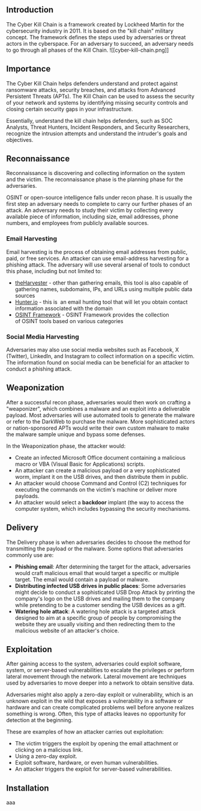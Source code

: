 ## Introduction
The Cyber Kill Chain is a framework created by Lockheed Martin for the cybersecurity industry in 2011. It is based on the "kill chain" military concept. The framework defines the steps used by adversaries or threat actors in the cyberspace. For an adversary to succeed, an adversary needs to go through all phases of the Kill Chain.
![[cyber-kill-chain.png]]
## Importance
The Cyber Kill Chain helps defenders understand and protect against ransomware attacks, security breaches, and attacks from Advanced Persistent Threats (APTs). The Kill Chain can be used to assess the security of your network and systems by identifying missing security controls and closing certain security gaps in your infrastructure.

Essentially, understand the kill chain helps defenders, such as SOC Analysts, Threat Hunters, Incident Responders, and Security Researchers, recognize the intrusion attempts and understand the intruder's goals and objectives.
## Reconnaissance
Reconnaissance is discovering and collecting information on the system and the victim. The reconnaissance phase is the planning phase for the adversaries.

OSINT or open-source intelligence falls under recon phase. It is usually the first step an adversary needs to complete to carry our further phases of an attack. An adversary needs to study their victim by collecting every available piece of information, including size, email addresses, phone numbers, and employees from publicly available sources.
### Email Harvesting
Email harvesting is the process of obtaining email addresses from public, paid, or free services. An attacker can use email-address harvesting for a phishing attack. The adversary will use several arsenal of tools to conduct this phase, including but not limited to:
- [theHarvester](https://github.com/laramies/theHarvester) - other than gathering emails, this tool is also capable of gathering names, subdomains, IPs, and URLs using multiple public data sources 
- [Hunter.io](https://hunter.io/) - this is  an email hunting tool that will let you obtain contact information associated with the domain
- [OSINT Framework](https://osintframework.com/) - OSINT Framework provides the collection of OSINT tools based on various categories
### Social Media Harvesting
Adversaries may also use social media websites such as Facebook, X (Twitter), LinkedIn, and Instagram to collect information on a specific victim. The information found on social media can be beneficial for an attacker to conduct a phishing attack.
## Weaponization
After a successful recon phase, adversaries would then work on crafting a "weaponizer", which combines a malware and an exploit into a deliverable payload. Most adversaries will use automated tools to generate the malware or refer to the DarkWeb to purchase the malware. More sophisticated actors or nation-sponsored APTs would write their own custom malware to make the malware sample unique and bypass some defenses.

In the Weaponization phase, the attacker would:
- Create an infected Microsoft Office document containing a malicious macro or VBA (Visual Basic for Applications) scripts.
- An attacker can create a malicious payload or a very sophisticated worm, implant it on the USB drives, and then distribute them in public. 
- An attacker would choose Command and Control (C2) techniques for executing the commands on the victim's machine or deliver more payloads.
- An attacker would select a **backdoor** implant (the way to access the computer system, which includes bypassing the security mechanisms.
## Delivery
The Delivery phase is when adversaries decides to choose the method for transmitting the payload or the malware. Some options that adversaries commonly use are:
- **Phishing email**: After determining the target for the attack, adversaries would craft malicious email that would target a specific or multiple target. The email would contain a payload or malware.
- **Distributing infected USB drives in public places**: Some adversaries might decide to conduct a sophisticated USB Drop Attack by printing the company's logo on the USB drives and mailing them to the company while pretending to be a customer sending the USB devices as a gift.
- **Watering hole attack**: A watering hole attack is a targeted attack designed to aim at a specific group of people by compromising the website they are usually visiting and then redirecting them to the malicious website of an attacker's choice.
## Exploitation
After gaining access to the system, adversaries could exploit software, system, or server-based vulnerabilities to escalate the privileges or perform lateral movement through the network. Lateral movement are techniques used by adversaries to move deeper into a network to obtain sensitive data.

Adversaries might also apply a zero-day exploit or vulnerability, which is an unknown exploit in the wild that exposes a vulnerability in a software or hardware and can create complicated problems well before anyone realizes something is wrong. Often, this type of attacks leaves no opportunity for detection at the beginning.

These are examples of how an attacker carries out exploitation:
- The victim triggers the exploit by opening the email attachment or clicking on a malicious link.
- Using a zero-day exploit.
- Exploit software, hardware, or even human vulnerabilities. 
- An attacker triggers the exploit for server-based vulnerabilities.
## Installation
aaa